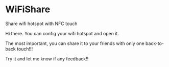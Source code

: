 # WiFiShare
Share wifi hotspot with NFC touch

Hi there. You can config your wifi hotspot and open it.

The most important, you can share it to your friends with only one back-to-back touch!!!

Try it and let me know if any feedback!!
